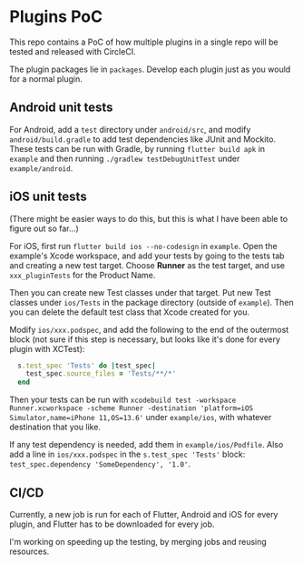 # Plugins PoC

This repo contains a PoC of how multiple plugins in a single repo will be
tested and released with CircleCI.

The plugin packages lie in `packages`.
Develop each plugin just as you would for a normal plugin.

## Android unit tests

For Android, add a `test` directory under `android/src`, and modify
`android/build.gradle` to add test dependencies like JUnit and Mockito.
These tests can be run with Gradle, by running `flutter build apk` in
`example` and then running `./gradlew testDebugUnitTest` under
`example/android`.

## iOS unit tests

(There might be easier ways to do this, but this is what I have
been able to figure out so far...)

For iOS, first run `flutter build ios --no-codesign` in `example`.
Open the example's Xcode workspace, and add your tests by going to the tests
tab and creating a new test target.
Choose **Runner** as the test target, and use `xxx_pluginTests` for the
Product Name.

Then you can create new Test classes under that target.
Put new Test classes under `ios/Tests` in the package directory
(outside of `example`).
Then you can delete the default test class that Xcode created for you.

Modify `ios/xxx.podspec`, and add the following to the end of the outermost block
(not sure if this step is necessary, but looks like it's done for every plugin with
XCTest):

```ruby
  s.test_spec 'Tests' do |test_spec|
    test_spec.source_files = 'Tests/**/*'
  end
```

Then your tests can be run with `xcodebuild test -workspace Runner.xcworkspace -scheme Runner -destination 'platform=iOS Simulator,name=iPhone 11,OS=13.6'` under `example/ios`, with whatever destination that you like.

If any test dependency is needed, add them in `example/ios/Podfile`.
Also add a line in `ios/xxx.podspec` in the `s.test_spec 'Tests'` block: `test_spec.dependency 'SomeDependency', '1.0'`.

## CI/CD

Currently, a new job is run for each of Flutter, Android and iOS for every plugin,
and Flutter has to be downloaded for every job.

I'm working on speeding up the testing, by merging jobs and reusing resources.
